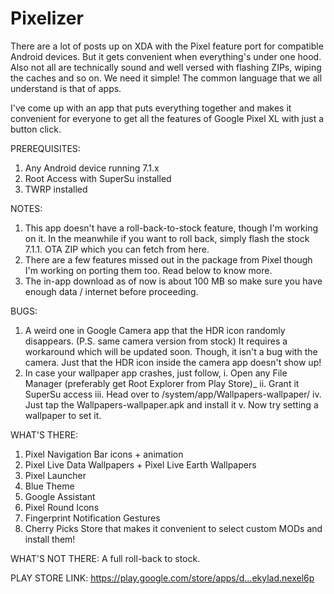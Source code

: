 # Pixelizer
There are a lot of posts up on XDA with the Pixel feature port for compatible Android devices. But it gets convenient when everything's under one hood. Also not all are technically sound and well versed with flashing ZIPs, wiping the caches and so on. We need it simple! The common language that we all understand is that of apps.

I've come up with an app that puts everything together and makes it convenient for everyone to get all the features of Google Pixel XL with just a button click.

PREREQUISITES:
1. Any Android device running 7.1.x
2. Root Access with SuperSu installed
3. TWRP installed

NOTES:
1. This app doesn't have a roll-back-to-stock feature, though I'm working on it. In the meanwhile if you want to roll back, simply flash the stock 7.1.1. OTA ZIP which you can fetch from here.
2. There are a few features missed out in the package from Pixel though I'm working on porting them too. Read below to know more.
3. The in-app download as of now is about 100 MB so make sure you have enough data / internet before proceeding.

BUGS:
1. A weird one in Google Camera app that the HDR icon randomly disappears. (P.S. same camera version from stock) It requires a workaround which will be updated soon. Though, it isn't a bug with the camera. Just that the HDR icon inside the camera app doesn't show up!
2. In case your wallpaper app crashes, just follow,
i. Open any File Manager (preferably get Root Explorer from Play Store)_
ii. Grant it SuperSu access
iii. Head over to /system/app/Wallpapers-wallpaper/
iv. Just tap the Wallpapers-wallpaper.apk and install it
v. Now try setting a wallpaper to set it.


WHAT'S THERE:
1. Pixel Navigation Bar icons + animation
2. Pixel Live Data Wallpapers + Pixel Live Earth Wallpapers
3. Pixel Launcher
4. Blue Theme
5. Google Assistant
6. Pixel Round Icons
7. Fingerprint Notification Gestures
8. Cherry Picks Store that makes it convenient to select custom MODs and install them!

WHAT'S NOT THERE:
A full roll-back to stock.

PLAY STORE LINK:
https://play.google.com/store/apps/d...ekylad.nexel6p
